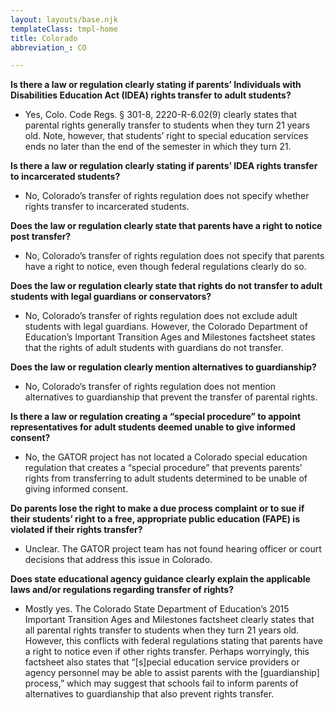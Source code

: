 ```yaml
---
layout: layouts/base.njk
templateClass: tmpl-home
title: Colorado
abbreviation_: CO

---
```

**Is there a law or regulation clearly stating if parents’ Individuals with Disabilities Education Act (IDEA) rights transfer to adult students?**

* Yes, Colo. Code Regs. § 301-8, 2220-R-6.02(9) clearly states that parental rights generally transfer to students when they turn 21 years old. Note, however, that students’ right to special education services ends no later than the end of the semester in which they turn 21.

**Is there a law or regulation clearly stating if parents’ IDEA rights transfer to incarcerated students?**

* No, Colorado’s transfer of rights regulation does not specify whether rights transfer to incarcerated students.

**Does the law or regulation clearly state that parents have a right to notice post transfer?**

* No, Colorado’s transfer of rights regulation does not specify that parents have a right to notice, even though federal regulations clearly do so.

**Does the law or regulation clearly state that rights do not transfer to adult students with legal guardians or conservators?**

* No, Colorado’s transfer of rights regulation does not exclude adult students with legal guardians. However, the Colorado Department of Education’s Important Transition Ages and Milestones factsheet states that the rights of adult students with guardians do not transfer.

**Does the law or regulation clearly mention alternatives to guardianship?**

* No, Colorado’s transfer of rights regulation does not mention alternatives to guardianship that prevent the transfer of parental rights.

**Is there a law or regulation creating a “special procedure” to appoint representatives for adult students deemed unable to give informed consent?**

* No, the GATOR project has not located a Colorado special education regulation that creates a “special procedure” that prevents parents’ rights from transferring to adult students determined to be unable of giving informed consent.

**Do parents lose the right to make a due process complaint or to sue if their students’ right to a free, appropriate public education (FAPE) is violated if their rights transfer?**

* Unclear. The GATOR project team has not found hearing officer or court decisions that address this issue in Colorado.

**Does state educational agency guidance clearly explain the applicable laws and/or regulations regarding transfer of rights?**

* Mostly yes. The Colorado State Department of Education’s 2015 Important Transition Ages and Milestones factsheet clearly states that all parental rights transfer to students when they turn 21 years old. However, this conflicts with federal regulations stating that parents have a right to notice even if other rights transfer. Perhaps worryingly, this factsheet also states that “\[s\]pecial education service providers or agency personnel may be able to assist parents with the \[guardianship\] process,” which may suggest that schools fail to inform parents of alternatives to guardianship that also prevent rights transfer.